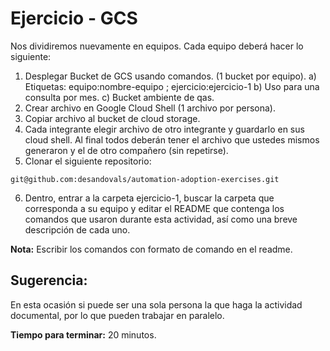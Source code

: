 # Ejercicio - GCS

Nos dividiremos nuevamente en equipos. Cada equipo deberá hacer lo siguiente: 

1. Desplegar Bucket de GCS usando comandos. (1 bucket por equipo).
    a) Etiquetas: equipo:nombre-equipo ; ejercicio:ejercicio-1
    b) Uso para una consulta por mes. 
    c) Bucket ambiente de qas.
2. Crear archivo en Google Cloud Shell (1 archivo por persona). 
3. Copiar archivo al bucket de cloud storage. 
4. Cada integrante elegir archivo de otro integrante y guardarlo en sus cloud shell. Al final todos deberán tener el archivo que ustedes mismos generaron y el de otro compañero (sin repetirse). 
5. Clonar el siguiente repositorio: 
  
```
git@github.com:desandovals/automation-adoption-exercises.git
```
        
6. Dentro, entrar a la carpeta ejercicio-1, buscar la carpeta que corresponda a su equipo y editar el README que contenga los comandos que usaron durante esta actividad, así como una breve descripción de cada uno. 

**Nota:** Escribir los comandos con formato de comando en el readme. 

## Sugerencia: 

En esta ocasión si puede ser una sola persona la que haga la actividad documental, por lo que pueden trabajar en paralelo. 

**Tiempo para terminar:** 20 minutos.  